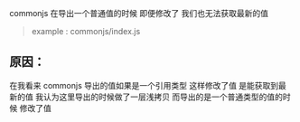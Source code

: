 commonjs 在导出一个普通值的时候 即便修改了 我们也无法获取最新的值

> example : commonjs/index.js

## 原因：

在我看来 commonjs 导出的值如果是一个引用类型 这样修改了值 是能获取到最新的值 我认为这里导出的时候做了一层浅拷贝
而导出的是一个普通类型的值的时候 修改了值
